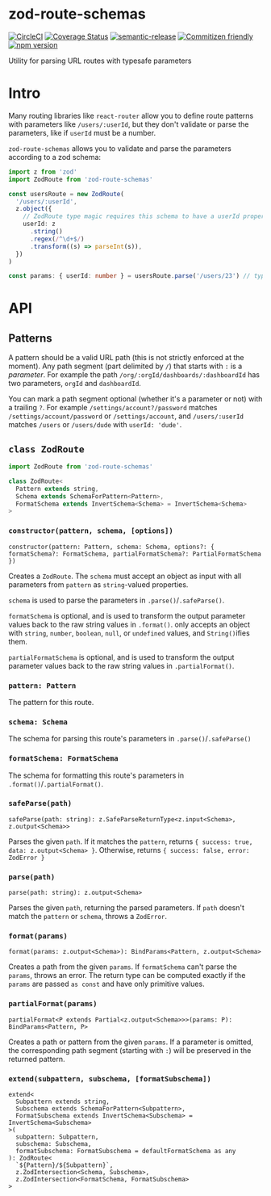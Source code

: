 # zod-route-schemas

[![CircleCI](https://circleci.com/gh/jcoreio/zod-route-schemas.svg?style=svg)](https://circleci.com/gh/jcoreio/zod-route-schemas)
[![Coverage Status](https://codecov.io/gh/jcoreio/zod-route-schemas/branch/master/graph/badge.svg)](https://codecov.io/gh/jcoreio/zod-route-schemas)
[![semantic-release](https://img.shields.io/badge/%20%20%F0%9F%93%A6%F0%9F%9A%80-semantic--release-e10079.svg)](https://github.com/semantic-release/semantic-release)
[![Commitizen friendly](https://img.shields.io/badge/commitizen-friendly-brightgreen.svg)](http://commitizen.github.io/cz-cli/)
[![npm version](https://badge.fury.io/js/zod-route-schemas.svg)](https://badge.fury.io/js/zod-route-schemas)

Utility for parsing URL routes with typesafe parameters

# Intro

Many routing libraries like `react-router` allow you to define
route patterns with parameters like `/users/:userId`, but they
don't validate or parse the parameters, like if `userId` must
be a number.

`zod-route-schemas` allows you to validate and parse the parameters
according to a zod schema:

```ts
import z from 'zod'
import ZodRoute from 'zod-route-schemas'

const usersRoute = new ZodRoute(
  '/users/:userId',
  z.object({
    // ZodRoute type magic requires this schema to have a userId property!
    userId: z
      .string()
      .regex(/^\d+$/)
      .transform((s) => parseInt(s)),
  })
)

const params: { userId: number } = usersRoute.parse('/users/23') // type safe!
```

# API

## Patterns

A pattern should be a valid URL path (this is not strictly enforced at the moment).
Any path segment (part delimited by `/`) that starts with `:` is a _parameter_. For example the path
`/org/:orgId/dashboards/:dashboardId` has two parameters, `orgId` and `dashboardId`.

You can mark a path segment optional (whether it's a parameter or not) with a trailing `?`.
For example `/settings/account?/password` matches `/settings/account/password` or `/settings/account`,
and `/users/:userId` matches `/users` or `/users/dude` with `userId: 'dude'`.

## `class ZodRoute`

```ts
import ZodRoute from 'zod-route-schemas'
```

```ts
class ZodRoute<
  Pattern extends string,
  Schema extends SchemaForPattern<Pattern>,
  FormatSchema extends InvertSchema<Schema> = InvertSchema<Schema>
>
```

### `constructor(pattern, schema, [options])`

`constructor(pattern: Pattern, schema: Schema, options?: { formatSchema?: FormatSchema, partialFormatSchema?: PartialFormatSchema })`

Creates a `ZodRoute`. The `schema` must accept an object as input with all parameters
from `pattern` as `string`-valued properties.

`schema` is used to parse the parameters in `.parse()`/`.safeParse()`.

`formatSchema` is optional, and is used to transform the output parameter values back
to the raw string values in `.format()`.
only accepts an object with `string`, `number`, `boolean`, `null`, or `undefined` values,
and `String()`ifies them.

`partialFormatSchema` is optional, and is used to transform the output parameter values back
to the raw string values in `.partialFormat()`.

### `pattern: Pattern`

The pattern for this route.

### `schema: Schema`

The schema for parsing this route's parameters in `.parse()`/`.safeParse()`

### `formatSchema: FormatSchema`

The schema for formatting this route's parameters in `.format()`/`.partialFormat()`.

### `safeParse(path)`

`safeParse(path: string): z.SafeParseReturnType<z.input<Schema>, z.output<Schema>>`

Parses the given `path`. If it matches the `pattern`,
returns `{ success: true, data: z.output<Schema> }`.
Otherwise, returns `{ success: false, error: ZodError }`

### `parse(path)`

`parse(path: string): z.output<Schema>`

Parses the given `path`, returning the parsed parameters.
If `path` doesn't match the `pattern` or `schema`, throws a `ZodError`.

### `format(params)`

`format(params: z.output<Schema>): BindParams<Pattern, z.output<Schema>`

Creates a path from the given `params`. If `formatSchema`
can't parse the `params`, throws an error. The return type
can be computed exactly if the `params` are passed `as const`
and have only primitive values.

### `partialFormat(params)`

`partialFormat<P extends Partial<z.output<Schema>>>(params: P): BindParams<Pattern, P>`

Creates a path or pattern from the given `params`. If a
parameter is omitted, the corresponding path segment
(starting with `:`) will be preserved in the returned
pattern.

### `extend(subpattern, subschema, [formatSubschema])`

```
extend<
  Subpattern extends string,
  Subschema extends SchemaForPattern<Subpattern>,
  FormatSubschema extends InvertSchema<Subschema> = InvertSchema<Subschema>
>(
  subpattern: Subpattern,
  subschema: Subschema,
  formatSubschema: FormatSubschema = defaultFormatSchema as any
): ZodRoute<
  `${Pattern}/${Subpattern}`,
  z.ZodIntersection<Schema, Subschema>,
  z.ZodIntersection<FormatSchema, FormatSubschema>
>
```

